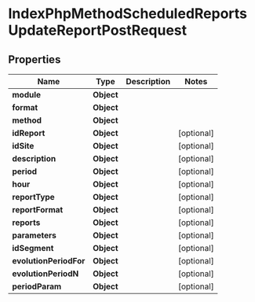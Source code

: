 

# IndexPhpMethodScheduledReportsUpdateReportPostRequest


## Properties

| Name | Type | Description | Notes |
|------------ | ------------- | ------------- | -------------|
|**module** | **Object** |  |  |
|**format** | **Object** |  |  |
|**method** | **Object** |  |  |
|**idReport** | **Object** |  |  [optional] |
|**idSite** | **Object** |  |  [optional] |
|**description** | **Object** |  |  [optional] |
|**period** | **Object** |  |  [optional] |
|**hour** | **Object** |  |  [optional] |
|**reportType** | **Object** |  |  [optional] |
|**reportFormat** | **Object** |  |  [optional] |
|**reports** | **Object** |  |  [optional] |
|**parameters** | **Object** |  |  [optional] |
|**idSegment** | **Object** |  |  [optional] |
|**evolutionPeriodFor** | **Object** |  |  [optional] |
|**evolutionPeriodN** | **Object** |  |  [optional] |
|**periodParam** | **Object** |  |  [optional] |



